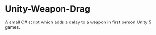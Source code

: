 # Unity-Weapon-Drag
A small C# script which adds a delay to a weapon in first person Unity 5 games. 
